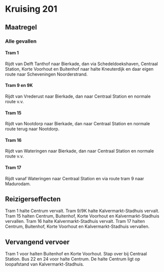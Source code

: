 # Kruising 201
## Maatregel
### Alle gevallen

#### Tram 1
Rijdt van Delft Tanthof naar Bierkade, dan via Schedeldoekshaven, Centraal Station, Korte Voorhout en Buitenhof naar halte Kneuterdijk en daar eigen route naar Scheveningen Noorderstrand.

#### Tram 9 en 9K
Rijdt van Vrederust naar Bierkade, dan naar Centraal Station en normale route v.v.

#### Tram 15
Rijdt van Nootdorp naar Bierkade, dan naar Centraal Station en normale route terug naar Nootdorp.

#### Tram 16
Rijdt van Wateringen naar Bierkade, dan naar Centraal Station en normale route v.v.

#### Tram 17
Rijdt vanaf Wateringen naar Centraal Station en via route tram 9 naar Madurodam.

## Reizigerseffecten
Tram 1 halte Centrum vervalt.
Tram 9/9K halte Kalvermarkt-Stadhuis vervalt.
Tram 15 halten Centrum, Buitenhof, Korte Voorhout en Kalvermarkt-Stadhuis vervallen.
Tram 16 halte Kalvermarkt-Stadhuis vervalt.
Tram 17 halten Centrum, Buitenhof, Korte Voorhout en Kalvermarkt-Stadhuis vervallen.

## Vervangend vervoer
Tram 1 voor halten Buitenhof en Korte Voorhout. Stap over bij Centraal Station.
Bus 22 en 24 voor halte Centrum. De halte Centrum ligt op loopafstand van Kalvermarkt-Stadhuis.
